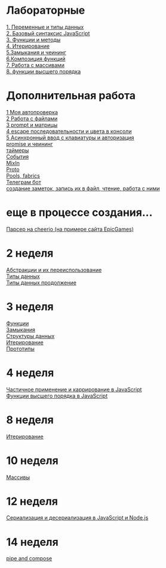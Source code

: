 #  Лабораторные
[1. Переменные и типы данных](https://github.com/Dimdim28/Lab1-Datatype)<br>
[2. Базовый синтаксис JavaScript](https://github.com/Dimdim28/Lab2-reusable)<br>
[3. Функции и методы](https://github.com/Dimdim28/Lab1-Functions-and-methods) <br>
[4. Итерирование](https://github.com/Dimdim28/-Lab4-Iteration.git) <br>
[5.Замыкания и чеининг](https://github.com/Dimdim28/Lab5-Closure) <br>
[6.Композиция функций](https://github.com/Dimdim28/Lab6-compos) <br>
[7. Работа с массивами](https://github.com/Dimdim28/Lab7-array) <br>
[8. функции высшего порядка](https://github.com/Dimdim28/Lab8-highOrderfFunctions) <br>




#  Дополнительная работа

[1   Моя автопроверка](https://github.com/Dimdim28/autocheck) <br>
[2   Работа с файлами](https://github.com/Dimdim28/files) <br>
[3   prompt и матрицы](https://github.com/Dimdim28/matrix) <br>
[4   escape последовательности и цвета в консоли](https://github.com/Dimdim28/escape) <br>
[5   Асинхронный ввод с клавиатуры и авторизация](https://github.com/Dimdim28/files-input/commit/3f0d749ebdab475ca81bc90c86ff2153111ac188) <br>
[promise и чеининг](https://github.com/Dimdim28/chaining) <br>
[таймеры](https://github.com/Dimdim28/timers) <br>
[События](https://github.com/Dimdim28/events) <br>
[MixIn](https://github.com/Dimdim28/mixin) <br>
[Proto](https://github.com/Dimdim28/proto) <br>
[Pools, fabrics](https://github.com/Dimdim28/Pools_fabrics) <br>
[Телеграм бот](https://github.com/Dimdim28/telegram_bot) <br>
[создание заметок, запись их в файл, чтение, работа с ними](https://github.com/Dimdim28/notes_and_adding_to_file) <br>




#  еще в процессе создания...

[Парсер на cheerio (на примере сайта EpicGames)](https://github.com/Dimdim28/parser_from_EpicGames) <br>


# 2 неделя

[Абстракции и их переиспользование](https://github.com/Dimdim28/homework-2-week-abstractions) <br>
[Типы данных](https://github.com/Dimdim28/Homework-2-week-types) <br>
[Типы данных продолжение](https://github.com/Dimdim28/homework-2-week-types-next) <br>
# 3 неделя
[Функции](https://github.com/Dimdim28/Homework-3-week-functions) <br>
[Замыкания](https://github.com/Dimdim28/Homework-3-week-closure) <br>
[Структуры данных](https://github.com/Dimdim28/Homework-3-week-structures) <br>
[Итерирование](https://github.com/Dimdim28/Homework-3-week-iteration) <br>
[Прототипы](https://github.com/Dimdim28/Homework-3-week-prototypes) <br>


# 4 неделя
[Частичное применение и каррирование в JavaScript](https://github.com/Dimdim28/Homework-4-week-curry) <br>
[Функции высшего порядка в JavaScript](https://github.com/Dimdim28/Homework-4-week-HigherOrderFunction/tree/master/Exercises) <br>

# 8 неделя

[Итерирование](https://github.com/Dimdim28/8-week-iteration) <br>

# 10 неделя

[Массивы](https://github.com/Dimdim28/array/tree/master/Arrays-master/Exercises) <br>

# 12 неделя

[Сериализация и десериализация в JavaScript и Node.js](https://github.com/Dimdim28/serialize) <br>

# 14 неделя

[pipe and compose](https://github.com/Dimdim28/Homework-14-week-pipe-compose) <br>






